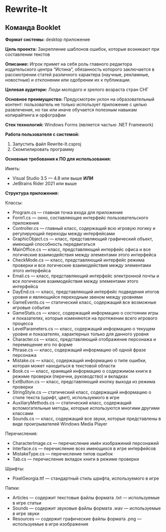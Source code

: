 # Rewrite-It
## Команда Booklet

**Формат системы:**
desktop приложение

**Цель проекта:**
Закрепление шаблонов ошибок, которые возникают при составлении текстов

**Описание:**
Игрок примет на себя роль главного редактора издательского центра “Истина”, 
обязанность которого заключается в рассмотрении статей различного характера (научные, рекламные, новостные) и отклонении или одобрении их к публикации.

**Целевая аудитори:**
Люди молодого и зрелого возраста стран СНГ

**Основное преимущество:**
Предусмотрен уклон на образовательный контент: пользователь не только использует приложение с целью развлечения,
но так или иначе обучается полезным навыкам копирайтинга и орфографии

**Стек технологий:**
Windows Forms (является частью .NET Framework)

**Работа пользователя с системой:**
1. Запустить файл Rewrite-It.csproj
2. Скомпилировать программу

**Основные требования к ПО для использования:**

Иметь:
* Visual Studio 3.5 — 4.8 или выше **ИЛИ**
* JetBrains Rider 2021 или выше

**Структура приложения:**

Классы:
* Program.cs — главная точка входа для приложения
* Form1.cs — окно, составляющее интерфейс пользовательского приложения
* Controller.cs — главный класс, содержащий всю игровую логику и регулирующий переходы между интерфейсами
* GraphicObject.cs — класс, представляющий графический объект, имеющий способность передвигаться
* MainOffice.cs — класс, представляющий интерфейс офиса и все логические взаимодействия между элементами этого интерфейса
* CheckMode.cs — класс, представляющий интерфейс режима проверки и все логические взаимодействия между элементами этого интерфейса
* Email.cs — класс, представляющий интерфейс электронной почты и все логические взаимодействия между элементами этого интерфейса
* DayEnd.cs — класс, представляющий интерфейс подведения итогов уровня и являющийся переходным звеном между уровнями
* GameEvents.cs — статический класс, содержащий все возможные игровые события
* GameStats.cs — класс, содержащий информацию о состоянии игры и показателях, которые изменяются на протяжении всего игрового процесса
* LevelParameters.cs — класс, содержащий информацию о текущем уровне и показателях, характерных только для данного уровня
* Character.cs — класс, представляющий отображение персонажа и перемещение его по форме
* Phrase.cs — класс, содержащий информацию об одной фразе персонажа
* Mistake.cs — класс, содержащий информацию о типе ошибки, которая может находиться в текстовой области
* Book.cs — класс, хранящий информацию о содержимом книги в режиме проверки (перечни, руководство) и вкладках
* ExitButton.cs — класс, представляющий кнопку выхода из режима проверки
* StringStyle.cs — статический класс, содержащий информацию о стиле текста (шрифт, цвет), используемого в игре
* AuxiliaryMethods.cs — статический класс, содержащий вспомогательные методы, которые используются многими другими классами
* Sounds.cs — класс, содержащий все звуки, которые представлены в виде проигрывателей Windows Media Player

Перечисления:
* CharacterImage.cs — перечисление имён изображений персонажей
* Interface.cs — перечисление всех имеющихся в игре интерфейсов
* MistakeType.cs — перечисление типов ошибок
* Tab.cs — перечисление вкладок книги в режиме проверки

Шрифты:
* PixelGeorgia.ttf — стандартный стиль шрифта, используемого в игре

Папки:
* Articles — содержит текстовые файлы формата .txt — используемые в игре статьи
* Sounds — содержит звуковые файлы формата .wav — используемые в игре звуки
* Resources — содержит графические файлы формата .png — используемые в игре изображения
